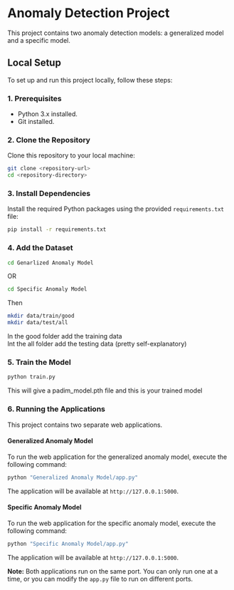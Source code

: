 
# Anomaly Detection Project

This project contains two anomaly detection models: a generalized model and a specific model.

## Local Setup

To set up and run this project locally, follow these steps:

### 1. Prerequisites

-   Python 3.x installed.
-   Git installed.

### 2. Clone the Repository

Clone this repository to your local machine:

```bash
git clone <repository-url>
cd <repository-directory>
```

### 3. Install Dependencies

Install the required Python packages using the provided `requirements.txt` file:

```bash
pip install -r requirements.txt
```

### 4. Add the Dataset

```bash
cd Genarlized Anomaly Model
```
OR
```bash
cd Specific Anomaly Model
```
Then 
```bash
mkdir data/train/good
mkdir data/test/all
```
In the good folder add the training data
<br>
Int the all folder add the testing data (pretty self-explanatory)


### 5. Train the Model

```bash
python train.py
```
This will give a padim_model.pth file and this is your trained model

### 6. Running the Applications

This project contains two separate web applications.

#### Generalized Anomaly Model

To run the web application for the generalized anomaly model, execute the following command:

```bash
python "Generalized Anomaly Model/app.py"
```

The application will be available at `http://127.0.0.1:5000`.

#### Specific Anomaly Model

To run the web application for the specific anomaly model, execute the following command:

```bash
python "Specific Anomaly Model/app.py"
```

The application will be available at `http://127.0.0.1:5000`.

**Note:** Both applications run on the same port. You can only run one at a time, or you can modify the `app.py` file to run on different ports.
